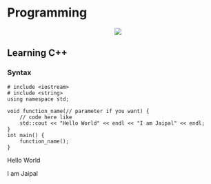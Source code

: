 # Programming


<p align="center"> 
 <a href="https://github-readme-stats-eight-theta.vercel.app/api/top-langs/?username=BhJaipal&layout=compact&langs_count=16&theme=dark&background=black"> 
   <img src="https://github-readme-stats-eight-theta.vercel.app/api/top-langs/?username=BhJaipal&layout=compact&langs_count=16&background=black&theme=dark" style="margin-left:10px"/> 
  </a> 
 </p>

## Learning C++

### Syntax
```
# include <iostream>
# include <string>
using namespace std;

void function_name(// parameter if you want) {
    // code here like
    std::cout << "Hello World" << endl << "I am Jaipal" << endl;
}
int main() {
    function_name();
}
```

Hello World

I am Jaipal
